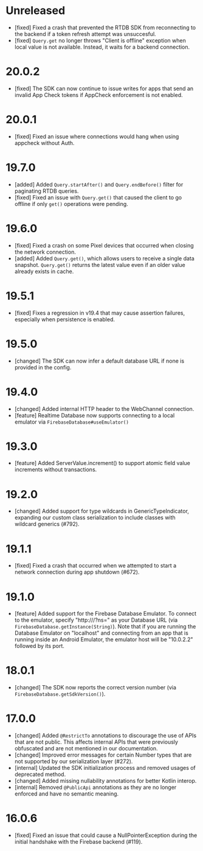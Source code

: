 # Unreleased
- [fixed] Fixed a crash that prevented the RTDB SDK from reconnecting to the
  backend if a token refresh attempt was unsuccesful.
- [fixed] `Query.get` no longer throws "Client is offline" exception when local
  value is not available. Instead, it waits for a backend connection.

# 20.0.2
- [fixed] The SDK can now continue to issue writes for apps that send an
  invalid App Check tokens if AppCheck enforcement is not enabled.

# 20.0.1
- [fixed] Fixed an issue where connections would hang when using appcheck
  without Auth.

# 19.7.0
- [added] Added `Query.startAfter()` and `Query.endBefore()` filter for paginating
  RTDB queries.
- [fixed] Fixed an issue with `Query.get()` that caused the client to go offline if
  only `get()` operations were pending.

# 19.6.0
- [fixed] Fixed a crash on some Pixel devices that occurred when closing the
  network connection.
- [added] Added `Query.get()`, which allows users to receive a single data
  snapshot. `Query.get()` returns the latest value even if an older value
  already exists in cache.

# 19.5.1
- [fixed] Fixes a regression in v19.4 that may cause assertion failures,
  especially when persistence is enabled.

# 19.5.0
- [changed] The SDK can now infer a default database URL if none is provided in
  the config.

# 19.4.0
- [changed] Added internal HTTP header to the WebChannel connection.
- [feature] Realtime Database now supports connecting to a local emulator via
 `FirebaseDatabase#useEmulator()`

# 19.3.0
- [feature] Added ServerValue.increment() to support atomic field value increments
  without transactions.

# 19.2.0
- [changed] Added support for type wildcards in GenericTypeIndicator, expanding
  our custom class serialization to include classes with wildcard generics
  (#792).

# 19.1.1
- [fixed] Fixed a crash that occurred when we attempted to start a network
  connection during app shutdown (#672).

# 19.1.0
- [feature] Added support for the Firebase Database Emulator. To connect to
  the emulator, specify "http://<emulatorHost>/?ns=<projectId>" as your
  Database URL (via `FirebaseDatabase.getInstance(String)`).
  Note that if you are running the Database Emulator on "localhost" and
  connecting from an app that is running inside an Android Emulator, the
  emulator host will be "10.0.2.2" followed by its port.

# 18.0.1
- [changed] The SDK now reports the correct version number (via
  `FirebaseDatabase.getSdkVersion()`).

# 17.0.0
- [changed] Added `@RestrictTo` annotations to discourage the use of APIs that
  are not public. This affects internal APIs that were previously obfuscated
  and are not mentioned in our documentation.
- [changed] Improved error messages for certain Number types that are not
  supported by our serialization layer (#272).
- [internal] Updated the SDK initialization process and removed usages of
  deprecated method.
- [changed] Added missing nullability annotations for better Kotlin interop.
- [internal] Removed `@PublicApi` annotations as they are no longer enforced
  and have no semantic meaning.

# 16.0.6
- [fixed] Fixed an issue that could cause a NullPointerException during the
  initial handshake with the Firebase backend (#119).

